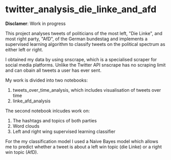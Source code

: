 # twitter_analysis_die_linke_and_afd
**Disclamer**: Work in progress

This project analyses tweets of politicians of the most left, "Die Linke", and most right party, "AfD", of the German bundestag and implements a supervised learning algorithm to classify tweets on the political spectrum as either left or right.

I obtained my data by using snscrape, which is a specialised scraper for social media platforms. Unlike the Twitter API snscrape has no scraping limit and can obain all tweets a user has ever sent.

My work is divided into two notebooks:

1. tweets_over_time_analysis, which includes visualisation of tweets over time
2. linke_afd_analysis

The second notebook inlcudes work on:

1. The hashtags and topics of both parties
2. Word clouds 
3. Left and right wing supervised learning classifier

For the my classification model I used a Naive Bayes model which allows me to predict whether a tweet is about a left win topic (die Linke) or a right win topic (AfD).
